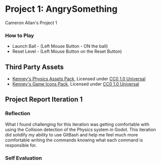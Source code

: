 # Project 1: AngrySomething
Cameron Allan's Project 1

### How to Play
- Launch Ball - (Left Mouse Button - ON the ball)
- Reset Level - (Left Mouse Button on the Reset Button)

## Third Party Assets
- [Kenney's Physics Assets Pack](https://www.kenney.nl/assets/physics-assets), Licensed under [CC0 1.0 Universal](https://creativecommons.org/publicdomain/zero/1.0/)
- [Kenney's Game Icons Pack](https://www.kenney.nl/assets/game-icons), Licensed under [CC0 1.0 Universal](https://creativecommons.org/publicdomain/zero/1.0/)

## Project Report Iteration 1

### Reflection
What I found challenging for this iteration was getting comfortable with using the Collision detection of the Physics system in Godot.
This iteration did solidify my ability to use GitBash and help me feel much more comfortable writing the commands knowing what each command is responsible for.

### Self Evaluation
